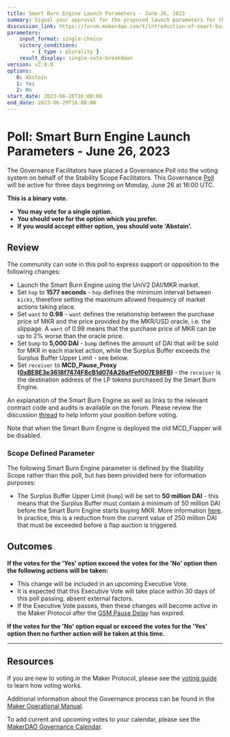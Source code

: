 ```yaml
---
title: Smart Burn Engine Launch Parameters - June 26, 2023
summary: Signal your approval for the proposed launch parameters for the Smart Burn Engine from BA Labs.
discussion_link: https://forum.makerdao.com/t/introduction-of-smart-burn-engine-and-initial-parameters/21201
parameters:
    input_format: single-choice
    victory_conditions:
        - { type : plurality }
    result_display: single-vote-breakdown
version: v2.0.0
options:
   0: Abstain
   1: Yes
   2: No
start_date: 2023-06-26T16:00:00
end_date: 2023-06-29T16:00:00
---
```

# Poll: Smart Burn Engine Launch Parameters - June 26, 2023

The Governance Facilitators have placed a Governance Poll into the voting system on behalf of the Stability Scope Facilitators. This Governance [Poll](https://manual.makerdao.com/governance/governance-cycle/weekly-governance-cycle#weekly-governance-cycle-definitions-mip16c1) will be active for three days beginning on Monday, June 26 at 16:00 UTC.

**This is a binary vote.**
- **You may vote for a single option.**
- **You should vote for the option which you prefer.**
- **If you would accept either option, you should vote 'Abstain'.**

## Review

The community can vote in this poll to express support or opposition to the following changes:
* Launch the Smart Burn Engine using the UniV2 DAI/MKR market.
* Set `hop` to **1577 seconds** - `hop` defines the minimum interval between `kicks`, therefore setting the maximum allowed frequency of market actions taking place.
* Set `want` to **0.98** - `want` defines the relationship between the purchase price of MKR and the price provided by the MKR/USD oracle, i.e. the slippage. A `want` of 0.98 means that the purchase price of MKR can be up to 2% worse than the oracle price.
* Set `bump` to **5,000 DAI** - `bump` defines the amount of DAI that will be sold for MKR in each market action, while the Surplus Buffer exceeds the Surplus Buffer Upper Limit - see below.
* Set `receiver` to **MCD_Pause_Proxy ([0xBE8E3e3618f7474F8cB1d074A26afFef007E98FB](https://etherscan.io/address/0xbe8e3e3618f7474f8cb1d074a26affef007e98fb))** - the `receiver` is the destination address of the LP tokens purchased by the Smart Burn Engine.

An explanation of the Smart Burn Engine as well as links to the relevant contract code and audits is available on the forum. Please review the discussion [thread](https://forum.makerdao.com/t/introduction-of-smart-burn-engine-and-initial-parameters/21201) to help inform your position before voting.

Note that when the Smart Burn Engine is deployed the old MCD_Flapper will be disabled.

### Scope Defined Parameter

The following Smart Burn Engine parameter is defined by the Stability Scope rather than this poll, but has been provided here for information purposes:
* The Surplus Buffer Upper Limit (`hump`) will be set to **50 million DAI** -  this means that the Surplus Buffer must contain a minimum of 50 million DAI before the Smart Burn Engine starts buying MKR. More information [here](https://manual.makerdao.com/parameter-index/core/param-system-surplus-buffer). In practice, this is a reduction from the current value of 250 million DAI that must be exceeded before a flap auction is triggered.

## Outcomes

**If the votes for the 'Yes' option exceed the votes for the 'No' option then the following actions will be taken:**
* This change will be included in an upcoming Executive Vote.
* It is expected that this Executive Vote will take place within 30 days of this poll passing, absent external factors.
* If the Executive Vote passes, then these changes will become active in the Maker Protocol after the [GSM Pause Delay](https://manual.makerdao.com/parameter-index/core/param-gsm-pause-delay) has expired.

**If the votes for the 'No' option equal or exceed the votes for the 'Yes' option then no further action will be taken at this time.**

---

## Resources

If you are new to voting in the Maker Protocol, please see the [voting guide](https://manual.makerdao.com/governance/voting-in-makerdao/on-chain-governance) to learn how voting works.

Additional information about the Governance process can be found in the [Maker Operational Manual](https://manual.makerdao.com).

To add current and upcoming votes to your calendar, please see the [MakerDAO Governance Calendar](https://manual.makerdao.com/makerdao/calendars/governance-calendar).

